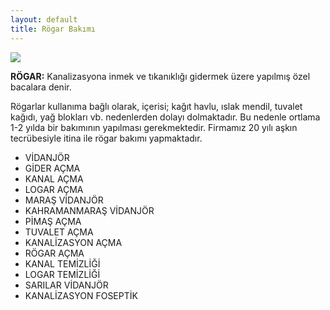```yaml
---
layout: default
title: Rögar Bakımı
---
```


<div class="single-details" markdown="1">

<img class="alighn-left" src="img/service/kirlilik foto.jpeg">

**RÖGAR:** Kanalizasyona inmek ve tıkanıklığı gidermek üzere yapılmış özel bacalara denir.

Rögarlar kullanıma bağlı olarak, içerisi; kağıt havlu, ıslak mendil, tuvalet kağıdı, yağ blokları vb. nedenlerden dolayı dolmaktadır. Bu nedenle ortlama 1-2 yılda bir bakımının yapılması gerekmektedir. Firmamız 20 yılı aşkın tecrübesiyle itina ile rögar bakımı	yapmaktadır.

*   VİDANJÖR
*   GİDER AÇMA
*   KANAL AÇMA
*   LOGAR AÇMA
*   MARAŞ VİDANJÖR
*   KAHRAMANMARAŞ VİDANJÖR
*   PİMAŞ AÇMA
*   TUVALET AÇMA
*   KANALİZASYON AÇMA
*   RÖGAR AÇMA
*   KANAL TEMİZLİĞİ
*   LOGAR TEMİZLİĞİ
*   SARILAR VİDANJÖR
*   KANALİZASYON FOSEPTİK

</div>
